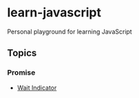 # learn-javascript

Personal playground for learning JavaScript

## Topics

### Promise

- [Wait Indicator](https://github.com/lightmotive/learn-javascript/blob/master/promise/wait-indicator.html)

